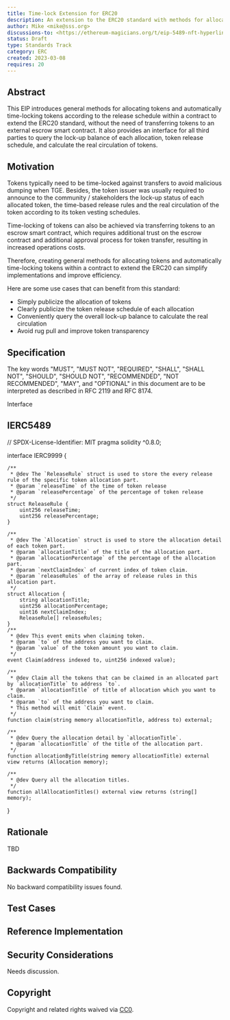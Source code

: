 ```yaml
---
title: Time-lock Extension for ERC20
description: An extension to the ERC20 standard with methods for allocating tokens and locking tokens based on time.
author: Mike <mike@sss.org>
discussions-to: <https://ethereum-magicians.org/t/eip-5489-nft-hyperlink-extension/10431>
status: Draft
type: Standards Track
category: ERC
created: 2023-03-08
requires: 20
---
```


## Abstract

This EIP introduces general methods for allocating tokens and automatically time-locking tokens according to the release schedule within a contract to extend the ERC20 standard, without the need of transferring tokens to an external escrow smart contract.
It also provides an interface for all third parties to query the lock-up balance of each allocation, token release schedule, and calculate the real circulation of tokens.

## Motivation

Tokens typically need to be time-locked against transfers to avoid malicious dumping when TGE. Besides, the token issuer was usually required to announce to the community / stakeholders the lock-up status of each allocated token, the time-based release rules and the real circulation of the token according to its token vesting schedules.

Time-locking of tokens can also be achieved via transferring tokens to an escrow smart contract, which requires additional trust on the escrow contract and additional approval process for token transfer, resulting in increased operations costs.

Therefore, creating general methods for allocating tokens and automatically time-locking tokens within a contract to extend the ERC20 can simplify implementations and improve efficiency.

Here are some use cases that can benefit from this standard:
- Simply publicize the allocation of tokens 
- Clearly publicize the token release schedule of each allocation 
- Conveniently query the overall lock-up balance to calculate the real circulation 
- Avoid rug pull and improve token transparency


## Specification

The key words "MUST", "MUST NOT", "REQUIRED", "SHALL", "SHALL NOT", "SHOULD", "SHOULD NOT", "RECOMMENDED", "NOT RECOMMENDED", "MAY", and "OPTIONAL" in this document are to be interpreted as described in RFC 2119 and RFC 8174.

Interface

## IERC5489
// SPDX-License-Identifier: MIT
pragma solidity ^0.8.0;

interface IERC9999 {

    /**
     * @dev The `ReleaseRule` struct is used to store the every release rule of the specific token allocation part.
     * @param `releaseTime` of the time of token release
     * @param `releasePercentage` of the percentage of token release
     */
    struct ReleaseRule {
        uint256 releaseTime;
        uint256 releasePercentage;
    }

    /**
     * @dev The `Allocation` struct is used to store the allocation detail of each token part.
     * @param `allocationTitle` of the title of the allocation part.
     * @param `allocationPercentage` of the percentage of the allocation part.
     * @param `nextClaimIndex` of current index of token claim.
     * @param `releaseRules` of the array of release rules in this allocation part.
     */
    struct Allocation {
        string allocationTitle;
        uint256 allocationPercentage;
        uint16 nextClaimIndex;
        ReleaseRule[] releaseRules;
    }
    /**
     * @dev This event emits when claiming token.
     * @param `to` of the address you want to claim.
     * @param `value` of the token amount you want to claim.
     */
    event Claim(address indexed to, uint256 indexed value);

    /**
     * @dev Claim all the tokens that can be claimed in an allocated part by `allocationTitle` to address `to`.
     * @param `allocationTitle` of title of allocation which you want to claim.
     * @param `to` of the address you want to claim.
     * This method will emit `Claim` event.
     */
    function claim(string memory allocationTitle, address to) external;

    /**
     * @dev Query the allocation detail by `allocationTitle`.
     * @param `allocationTitle` of the title of the allocation part.
     */
    function allocationByTitle(string memory allocationTitle) external view returns (Allocation memory);

    /**
     * @dev Query all the allocation titles.
     */
    function allAllocationTitles() external view returns (string[] memory);
}



## Rationale

<!--
  The rationale fleshes out the specification by describing what motivated the design and why particular design decisions were made. It should describe alternate designs that were considered and related work, e.g. how the feature is supported in other languages.

  The current placeholder is acceptable for a draft.

  TODO: Remove this comment before submitting
-->

TBD

## Backwards Compatibility

<!--

  This section is optional.

  All EIPs that introduce backwards incompatibilities must include a section describing these incompatibilities and their severity. The EIP must explain how the author proposes to deal with these incompatibilities. EIP submissions without a sufficient backwards compatibility treatise may be rejected outright.

  The current placeholder is acceptable for a draft.

  TODO: Remove this comment before submitting
-->

No backward compatibility issues found.

## Test Cases

<!--
  This section is optional for non-Core EIPs.

  The Test Cases section should include expected input/output pairs, but may include a succinct set of executable tests. It should not include project build files. No new requirements may be be introduced here (meaning an implementation following only the Specification section should pass all tests here.)
  If the test suite is too large to reasonably be included inline, then consider adding it as one or more files in `../assets/eip-####/`. External links will not be allowed

  TODO: Remove this comment before submitting
-->

## Reference Implementation

<!--
  This section is optional.

  The Reference Implementation section should include a minimal implementation that assists in understanding or implementing this specification. It should not include project build files. The reference implementation is not a replacement for the Specification section, and the proposal should still be understandable without it.
  If the reference implementation is too large to reasonably be included inline, then consider adding it as one or more files in `../assets/eip-####/`. External links will not be allowed.

  TODO: Remove this comment before submitting
-->

## Security Considerations

<!--
  All EIPs must contain a section that discusses the security implications/considerations relevant to the proposed change. Include information that might be important for security discussions, surfaces risks and can be used throughout the life cycle of the proposal. For example, include security-relevant design decisions, concerns, important discussions, implementation-specific guidance and pitfalls, an outline of threats and risks and how they are being addressed. EIP submissions missing the "Security Considerations" section will be rejected. An EIP cannot proceed to status "Final" without a Security Considerations discussion deemed sufficient by the reviewers.

  The current placeholder is acceptable for a draft.

  TODO: Remove this comment before submitting
-->

Needs discussion.

## Copyright

Copyright and related rights waived via [CC0](../LICENSE.md).
